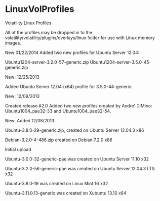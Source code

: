 LinuxVolProfiles
================

Volatility Linux Profiles

All of the profiles may be dropped in to the volatility/volatility/plugins/overlays/linux folder for use with Linux memory images.

New 01/22/2014
Added two new profiles for Ubuntu Server 12.04:

Ubuntu1204-server-3.2.0-57-generic.zip
Ubuntu1204-server-3.5.0-45-generic.zip

New: 12/25/2013

Added Ubuntu Server 12.04 (x64) profile for 3.5.0-44-generic.

New: 12/09/2013

Created release #2.0
Added two new profiles created by Andre' DiMino: Ubuntu1004_pae32-33 and Ubuntu1004_pae32-54.

New: Added 12/08/2013

Ubuntu-3.8.0-29-generic.zip, created on Ubuntu Server 12.04.3 x86

Debian-3.2.0-4-486.zip created on Debian 7.2.0 x86

Initial upload

Ubuntu-3.0.0-32-generic-pae was created on Ubuntu Server 11.10 x32

Ubuntu-3.2.0-56-generic-pae was created on Ubuntu Server 12.04.3 LTS x32

Ubuntu-3.8.0-19 was created on Linux Mint 16 x32

Ubuntu-3.11.0.13-generic was created on Xubuntu 13.10 x64



